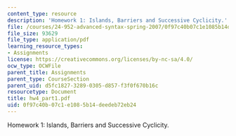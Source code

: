 ```yaml
---
content_type: resource
description: 'Homework 1: Islands, Barriers and Successive Cyclicity.'
file: /courses/24-952-advanced-syntax-spring-2007/0f97c40b07c1e1085b14deedeb72eb24_hw4_part1.pdf
file_size: 93629
file_type: application/pdf
learning_resource_types:
- Assignments
license: https://creativecommons.org/licenses/by-nc-sa/4.0/
ocw_type: OCWFile
parent_title: Assignments
parent_type: CourseSection
parent_uid: d5fc1827-3289-0305-d857-f3f0f670b16c
resourcetype: Document
title: hw4_part1.pdf
uid: 0f97c40b-07c1-e108-5b14-deedeb72eb24
---
```

Homework 1: Islands, Barriers and Successive Cyclicity.